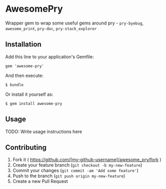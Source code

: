 # AwesomePry

Wrapper gem to wrap some useful gems around pry - `pry-byebug`, `awesome_print`, `pry-doc`, `pry-stack_explorer`

## Installation

Add this line to your application's Gemfile:

    gem 'awesome-pry'

And then execute:

    $ bundle

Or install it yourself as:

    $ gem install awesome-pry

## Usage

TODO: Write usage instructions here

## Contributing

1. Fork it ( https://github.com/[my-github-username]/awesome_pry/fork )
2. Create your feature branch (`git checkout -b my-new-feature`)
3. Commit your changes (`git commit -am 'Add some feature'`)
4. Push to the branch (`git push origin my-new-feature`)
5. Create a new Pull Request
